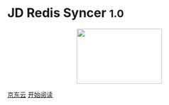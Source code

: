 <!-- _coverpage.md封面设置 -->


# JD Redis Syncer <small>1.0</small>

> 

<p align="center">
<img src="//static-portal.jdcloud.com/jcloud/jc/2.2.0/widget/jdc-header-v3/i/jdc-logo.svg" width="192px;" height="125px;" />
</p>

<!--<h1 align="center">JD Redis Syncer</h1>-->

[京东云](https://www.jdcloud.com)
[开始阅读](使用/部署.md)